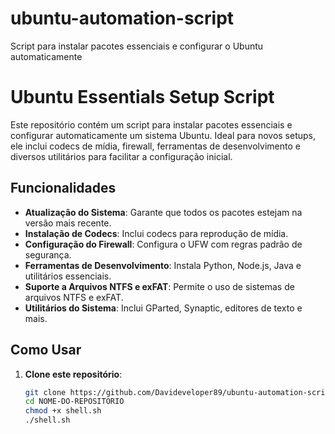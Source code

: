 # ubuntu-automation-script
Script para instalar pacotes essenciais e configurar o Ubuntu automaticamente
# Ubuntu Essentials Setup Script

Este repositório contém um script para instalar pacotes essenciais e configurar automaticamente um sistema Ubuntu. Ideal para novos setups, ele inclui codecs de mídia, firewall, ferramentas de desenvolvimento e diversos utilitários para facilitar a configuração inicial.

## Funcionalidades

- **Atualização do Sistema**: Garante que todos os pacotes estejam na versão mais recente.
- **Instalação de Codecs**: Inclui codecs para reprodução de mídia.
- **Configuração do Firewall**: Configura o UFW com regras padrão de segurança.
- **Ferramentas de Desenvolvimento**: Instala Python, Node.js, Java e utilitários essenciais.
- **Suporte a Arquivos NTFS e exFAT**: Permite o uso de sistemas de arquivos NTFS e exFAT.
- **Utilitários do Sistema**: Inclui GParted, Synaptic, editores de texto e mais.

## Como Usar

1. **Clone este repositório**:
   ```bash
   git clone https://github.com/Davideveloper89/ubuntu-automation-script
   cd NOME-DO-REPOSITORIO
   chmod +x shell.sh
   ./shell.sh
